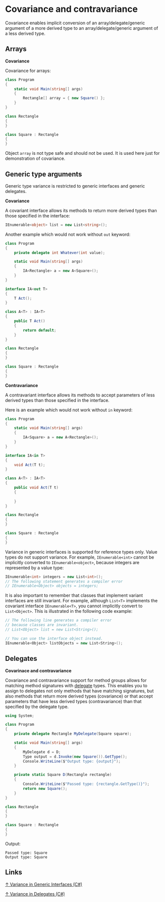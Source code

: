 # Covariance and contravariance

Covariance enables implicit conversion of an array/delegate/generic argument of a more derived type to an array/delegate/generic argument of a less derived type.

## Arrays

**Covariance**

Covariance for arrays:

```csharp
class Program
{
    static void Main(string[] args)
    {
        Rectangle[] array = { new Square() };
    }
}

class Rectangle
{
}

class Square : Rectangle
{
}
```

Object `array` is not type safe and should not be used. It is used here just for demonstration of covariance.

## Generic type arguments

Generic type variance is restricted to generic interfaces and generic delegates.

**Covariance**

A covariant interface allows its methods to return more derived types than those specified in the interface:

```csharp
IEnumerable<object> list = new List<string>();
```

Another example which would not work without `out` keyword:

```csharp
class Program
{
    private delegate int Whatever(int value);

    static void Main(string[] args)
    {
        IA<Rectangle> a = new A<Square>();
    }
}

interface IA<out T>
{
    T Act();
}

class A<T> : IA<T>
{
    public T Act()
    {
        return default;
    }
}

class Rectangle
{
}

class Square : Rectangle
{
}
```

**Contravariance**

A contravariant interface allows its methods to accept parameters of less derived types than those specified in the interface.

Here is an example which would not work without `in` keyword:

```csharp
class Program
{
    static void Main(string[] args)
    {
        IA<Square> a = new A<Rectangle>();
    }
}

interface IA<in T>
{
    void Act(T t);
}

class A<T> : IA<T>
{
    public void Act(T t)
    {
        
    }
}

class Rectangle
{
}

class Square : Rectangle
{
}
```

Variance in generic interfaces is supported for reference types only. Value types do not support variance. For example, `IEnumerable<int>` cannot be implicitly converted to `IEnumerable<object>`, because integers are represented by a value type:

```csharp
IEnumerable<int> integers = new List<int>();
// The following statement generates a compiler error
// IEnumerable<Object> objects = integers;
```

It is also important to remember that classes that implement variant interfaces are still invariant. For example, although `List<T>` implements the covariant interface `IEnumerable<T>`, you cannot implicitly convert to `List<Object>`. This is illustrated in the following code example:

```csharp
// The following line generates a compiler error
// because classes are invariant.
// List<Object> list = new List<String>();

// You can use the interface object instead.
IEnumerable<Object> listObjects = new List<String>();
```

## Delegates

**Covarinace and contravariance**

Covariance and contravariance support for method groups allows for matching method signatures with [delegate](../api/system/delegate/delegate.md) types. This enables you to assign to delegates not only methods that have matching signatures, but also methods that return more derived types (covariance) or that accept parameters that have less derived types (contravariance) than that specified by the delegate type.

```csharp
using System;

class Program
{
    private delegate Rectangle MyDelegate(Square square);

    static void Main(string[] args)
    {
        MyDelegate d = D;
        Type output = d.Invoke(new Square()).GetType();
        Console.WriteLine($"Output type: {output}");
    }

    private static Square D(Rectangle rectangle)
    {
        Console.WriteLine($"Passed type: {rectangle.GetType()}");
        return new Square();
    }
}

class Rectangle
{
}

class Square : Rectangle
{
}
```

Output:

```output
Passed type: Square
Output type: Square
```

## Links

[↑ Variance in Generic Interfaces (C#)](https://docs.microsoft.com/en-us/dotnet/csharp/programming-guide/concepts/covariance-contravariance/variance-in-generic-interfaces)

[↑ Variance in Delegates (C#)](https://docs.microsoft.com/en-us/dotnet/csharp/programming-guide/concepts/covariance-contravariance/variance-in-delegates)
